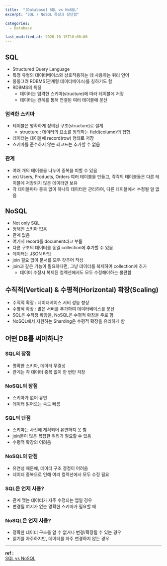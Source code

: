 ```yaml
---
title:  "[Database] SQL vs NoSQL"
excerpt: "SQL / NoSQL 특징과 장단점"

categories:
  - Database

last_modified_at: 2020-10-15T18:00:00
---
```


## SQL
- Structured Query Language
- 특정 유형의 데이터베이스와 상호작용하는 데 사용하는 쿼리 언어
- 뭉뚱그려 RDBMS(관계형 데이터베이스)를 칭하기도 함
- RDBMS의 특징
  - 데이터는 엄격한 스키마(structure)에 따라 테이블에 저장
  - 데이터는 관계를 통해 연결된 여러 테이블에 분산

### 엄격한 스키마
- 테이블은 명확하게 정의된 구조(structure)로 설계
  - structure : 데이터의 요소를 정의하는 field(column)의 집합
- 데이터는 테이블에 record(row) 형태로 저장
- 스키마를 준수하지 않는 레코드는 추가할 수 없음

### 관계
- 여러 개의 테이블을 나누어 중복을 피할 수 있음
- ex) Users, Products, Orders 여러 테이블을 만들고, 각각의 테이블들은 다른 테이블에 저장되지 않은 데이터만 보유
- 각 테이블마다 중복 없이 하나의 데이터만 관리하여, 다른 테이블에서 수정될 일 없음


## NoSQL
- Not only SQL
- 정해진 스키마 없음
- 관계 없음
- 여기서 record를 document라고 부름
- 다른 구조의 데이터를 동일 collection에 추가할 수 있음
- 데이터는 JSON 타입
- join 필요 없이 문서를 모두 갖추어 작성
- join과 같은 기능이 필요하다면, 그냥 데이터를 복제하여 collection에 추가
  - 데이터 수정시 복제된 컬렉션에서도 모두 수정해야하는 불편함

## 수직적(Vertical) & 수평적(Horizontal) 확장(Scaling)
- 수직적 확장 : 데이터베이스 서버 성능 향상
- 수평적 확장 : 많은 서버를 추가하여 데이터베이스를 분산
- SQL은 수직정 확장을, NoSQL은 수평적 확장을 주로 함
- NoSQL에서 지원하는 Sharding은 수평적 확장을 유리하게 함

## 어떤 DB를 써야하나?

### SQL의 장점
- 명확한 스키마, 데이터 무결성
- 관계는 각 데이터 중복 없이 한 번만 저장

### NoSQL의 장점
- 스키마가 없어 유연
- 데이터 읽어오는 속도 빠름

### SQL의 단점
- 스키마는 사전에 계획되어 유연하지 못 함
- join문이 많은 복잡한 쿼리가 필요할 수 있음
- 수평적 확장의 어려움

### NoSQL의 단점
- 유연성 때문에, 데이터 구조 결정이 어려움
- 데이터 중복으로 인해 여러 컬렉션에서 모두 수정 필요

### SQL은 언제 사용?
- 관계 맺는 데이터가 자주 수정되는 앱일 경우
- 변경될 여지가 없는 명확한 스키마가 필요할 때

### NoSQL은 언제 사용?
- 정확한 데이터 구조를 알 수 없거나 변경/확장될 수 있는 경우
- 읽기를 자주하지만, 데이터를 자주 변경하지 않는 경우



----
**ref :**  
[SQL vs NoSQL](https://academind.com/learn/web-dev/sql-vs-nosql/)  
